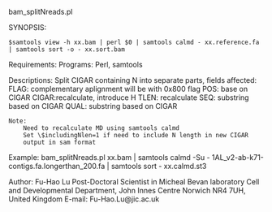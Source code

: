 bam_splitNreads.pl

SYNOPSIS:

	$samtools view -h xx.bam | perl $0 | samtools calmd - xx.reference.fa | samtools sort -o - xx.sort.bam
	
Requirements:
	Programs: Perl, samtools

Descriptions:
	Split CIGAR containing N into separate parts, fields affected:
		FLAG: complementary aplignment will be with 0x800 flag
		POS:  base on CIGAR
		CIGAR:recalculate, introduce H
		TLEN: recalculate
		SEQ:  substring based on CIGAR
		QUAL: substring based on CIGAR
	
	Note: 
		Need to recalculate MD using samtools calmd
		Set \$includingNlen=1 if need to include N length in new CIGAR
		output in sam format

Example:
	bam_splitNreads.pl xx.bam | samtools calmd -Su - 1AL_v2-ab-k71-contigs.fa.longerthan_200.fa | samtools sort - xx.calmd.st3

Author:
	Fu-Hao Lu
	Post-Doctoral Scientist in Micheal Bevan laboratory
	Cell and Developmental Department, John Innes Centre
	Norwich NR4 7UH, United Kingdom
	E-mail: Fu-Hao.Lu\@jic.ac.uk
